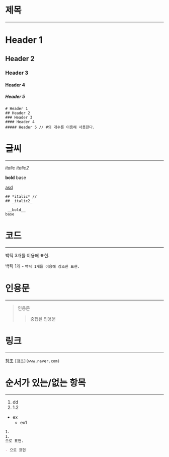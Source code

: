 # 제목

---

# Header 1
## Header 2
### Header 3
#### Header 4
##### Header 5

```
# Header 1
## Header 2
### Header 3
#### Header 4
##### Header 5 // #의 개수를 이용해 사용한다.
```

# 글씨

---
*italic*
_italic2_

__bold__
base

<u>asd</u>



```
## *italic* //
## _italic2_

 __bold__
base
```

# 코드

---

백틱 3개를 이용해 표현. 

백틱 1개 - `백틱 1개를 이용해 강조한 표현.`



# 인용문

---
> 인용문
>>중첩된 인용문



# 링크

---

[참조](www.naver.com)
```[참조](www.naver.com)```

# 순서가 있는/없는 항목

---



1. dd
1.
    1.2


- ex
  - ex1

```markdown
1.
1.
으로 표현.

- 으로 표현
```

